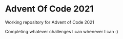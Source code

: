 # Advent Of Code 2021
Working repository for Advent of Code 2021

Completing whatever challenges I can whenever I can :)
